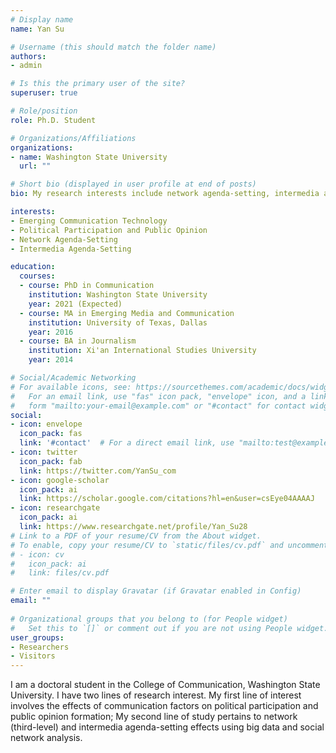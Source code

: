 ```yaml
---
# Display name
name: Yan Su

# Username (this should match the folder name)
authors:
- admin

# Is this the primary user of the site?
superuser: true

# Role/position
role: Ph.D. Student

# Organizations/Affiliations
organizations:
- name: Washington State University
  url: ""

# Short bio (displayed in user profile at end of posts)
bio: My research interests include network agenda-setting, intermedia agenda-setting, and political participation.

interests:
- Emerging Communication Technology
- Political Participation and Public Opinion
- Network Agenda-Setting
- Intermedia Agenda-Setting

education:
  courses:
  - course: PhD in Communication
    institution: Washington State University
    year: 2021 (Expected)
  - course: MA in Emerging Media and Communication
    institution: University of Texas, Dallas
    year: 2016
  - course: BA in Journalism
    institution: Xi'an International Studies University
    year: 2014

# Social/Academic Networking
# For available icons, see: https://sourcethemes.com/academic/docs/widgets/#icons
#   For an email link, use "fas" icon pack, "envelope" icon, and a link in the
#   form "mailto:your-email@example.com" or "#contact" for contact widget.
social:
- icon: envelope
  icon_pack: fas
  link: '#contact'  # For a direct email link, use "mailto:test@example.org".
- icon: twitter
  icon_pack: fab
  link: https://twitter.com/YanSu_com
- icon: google-scholar
  icon_pack: ai
  link: https://scholar.google.com/citations?hl=en&user=csEye04AAAAJ
- icon: researchgate
  icon_pack: ai
  link: https://www.researchgate.net/profile/Yan_Su28
# Link to a PDF of your resume/CV from the About widget.
# To enable, copy your resume/CV to `static/files/cv.pdf` and uncomment the lines below.  
# - icon: cv
#   icon_pack: ai
#   link: files/cv.pdf

# Enter email to display Gravatar (if Gravatar enabled in Config)
email: ""
  
# Organizational groups that you belong to (for People widget)
#   Set this to `[]` or comment out if you are not using People widget.  
user_groups:
- Researchers
- Visitors
---
```


I am a doctoral student in the College of Communication, Washington State University. I have two lines of research interest. My first line of interest involves the effects of communication factors on political participation and public opinion formation; My second line of study pertains to network (third-level) and intermedia agenda-setting effects using big data and social network analysis.
